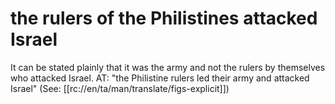 # the rulers of the Philistines attacked Israel

It can be stated plainly that it was the army and not the rulers by themselves who attacked Israel. AT: "the Philistine rulers led their army and attacked Israel" (See: [[rc://en/ta/man/translate/figs-explicit]])

